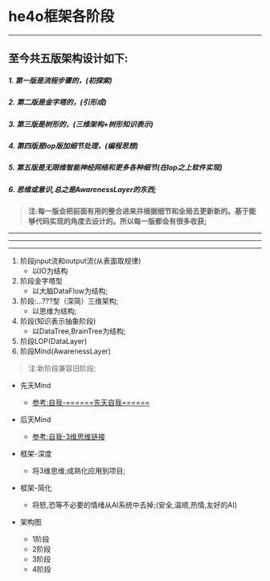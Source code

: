 # he4o框架各阶段
***

## 至今共五版架构设计如下:

##### 1. 第一版是流程步骤的，(初探索)
##### 2. 第二版是金字塔的，(引形成)
##### 3. 第三版是树形的，(三维架构+树形知识表示)
##### 4. 第四版是lop版加细节处理，(编程思想)
##### 5. 第五版是无限维智能神经网络和更多各种细节(在lop之上软件实现)
##### 6. 思维或意识,总之是AwarenessLayer的东西;

> **注:每一版会把前面有用的整合进来并根据细节和全局去更新新的。基于能够代码实现的角度去设计的。所以每一版都会有很多收获;**




***
***
***


1. 阶段jnput流和output流(从表面取规律)
	- 以IO为结构
2. 阶段金字塔型
	- 以大脑DataFlow为结构;
3. 阶段:...???型（深简）三维架构;
	- 以思维为结构;
4. 阶段(知识表示抽象阶段)
	- 以DataTree,BrainTree为结构;
5. 阶段LOP(DataLayer)
6. 阶段Mind(AwarenessLayer)

> 注:新阶段兼容旧阶段;













- 先天Mind
	- [参考:自我-======先天自我======](自我.md)

- 后天Mind
	- [参考:自我-3维思维链接](自我.md)

- 框架-深度
	- 将3维思维;成熟化应用到项目;

- 框架-简化
	- 将怒,恐等不必要的情绪从AI系统中去掉;(安全,温顺,热情,友好的AI)









- 架构图
	- 1阶段
	- 2阶段
	- 3阶段
	- 4阶段
